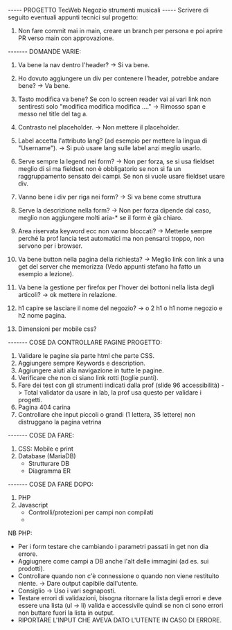 ----- PROGETTO TecWeb Negozio strumenti musicali -----
Scrivere di seguito eventuali appunti tecnici sul progetto:
1) Non fare commit mai in main, creare un branch per persona e poi aprire PR verso main con approvazione.



------- DOMANDE VARIE:
1) Va bene la nav dentro l'header?
    -> Si va bene.
2) Ho dovuto aggiungere un div per contenere l'header, potrebbe andare bene?
    -> Va bene.
3) Tasto modifica va bene? Se con lo screen reader vai ai vari link non sentiresti solo "modifica modifica modifica ...."
    -> Rimosso span e messo nel title del tag a.
4) Contrasto nel placeholder.
    -> Non mettere il placeholder.
5) Label accetta l'attributo lang? (ad esempio per mettere la lingua di "Username").
    -> Si può usare lang sulle label anzi meglio usarlo.
6) Serve sempre la legend nei form?
    -> Non per forza, se si usa fieldset meglio di si ma fieldset non è obbligatorio se non si fa un raggruppamento sensato dei campi. Se non si vuole usare fieldset usare div.
7) Vanno bene i div per riga nei form?
    -> Si va bene come struttura
8) Serve la descrizione nella form?
    -> Non per forza dipende dal caso, meglio non aggiungere molti aria-* se il form è già chiaro.
9) Area riservata keyword ecc non vanno bloccati?
    -> Metterle sempre perché la prof lancia test automatici ma non pensarci troppo, non servono per i browser.
10) Va bene button nella pagina della richiesta? 
    -> Meglio link con link a una get del server che memorizza (Vedo appunti stefano ha fatto un esempio a lezione).
11) Va bene la gestione per firefox per l'hover dei bottoni nella lista degli articoli? 
    -> ok mettere in relazione.
12) h1 capire se lasciare il nome del negozio? 
    -> o 2 h1 o h1 nome negozio e h2 nome pagina.

13) Dimensioni per mobile css?




------- COSE DA CONTROLLARE PAGINE PROGETTO:
1) Validare le pagine sia parte html che parte CSS.
2) Aggiungere sempre Keywords e description.
3) Aggiungere aiuti alla navigazione in tutte le pagine.
4) Verificare che non ci siano link rotti (toglie punti).
5) Fare dei test con gli strumenti indicati dalla prof (slide 96 accessibilità) -> Total validator da usare in lab, la prof usa questo per validare i progetti.
6) Pagina 404 carina
7) Controllare che input piccoli o grandi (1 lettera, 35 lettere) non distruggano la pagina vetrina



------- COSE DA FARE:
1) CSS: Mobile e print
2) Database (MariaDB)
    - Strutturare DB
    - Diagramma ER



------- COSE DA FARE DOPO:
1) PHP
2) Javascript
    - Controlli/protezioni per campi non compilati
    - 





NB PHP:
- Per i form testare che cambiando i parametri passati in get non dia errore.
- Aggiugnere come campi a DB anche l'alt delle immagini (ad es. sui prodotti).
- Controllare quando non c'è connessione o quando non viene restituito niente.
    -> Dare output capibile dall'utente.
- Consiglio -> Uso i vari segnaposti.
- Testare errori di validazioni, bisogna ritornare la lista degli errori e deve essere una lista (ul -> li) valida e accessivile quindi se non ci sono errori non buttare fuori la lista in output.
- RIPORTARE L'INPUT CHE AVEVA DATO L'UTENTE IN CASO DI ERRORE.
